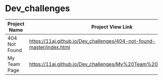# Dev_challenges

| Project Name          |  Project View Link |
| ----------------------| ------------------ | 
| 404 Not Found         | https://11aj.github.io/Dev_challenges/404-not-found-master/index.html                             | 
| My Team Page          | https://11aj.github.io/Dev_challenges/My%20Team%20Page/index.html                                 |
